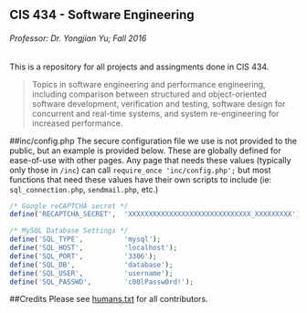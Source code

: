 CIS 434 - Software Engineering
------------------------------
###### Professor: Dr. Yongjian Yu; Fall 2016

This is a repository for all projects and assingments done in CIS 434.

> Topics in software engineering and performance engineering, including comparison between structured and object-oriented software development, verification and testing, software design for concurrent and real-time systems, and system re-engineering for increased performance.

##inc/config.php
The secure configuration file we use is not provided to the public, but an example is provided below. These are globally defined for ease-of-use with other pages. Any page that needs these values (typically only those in `/inc`) can call `require_once 'inc/config.php';` but most functions that need these values have their own scripts to include (ie: `sql_connection.php`, `sendmail.php`, etc.)

```php
/* Google reCAPTCHA secret */
define('RECAPTCHA_SECRET',  'XXXXXXXXXXXXXXXXXXXXXXXXXXXXXX_XXXXXXXXX');

/* MySQL Database Settings */
define('SQL_TYPE',          'mysql');
define('SQL_HOST',          'localhost');
define('SQL_PORT',          '3306');
define('SQL_DB',            'database');
define('SQL_USER',          'username');
define('SQL_PASSWD',        'c00lPassw0rd!');
```

##Credits
Please see [humans.txt](humans.txt) for all contributors.